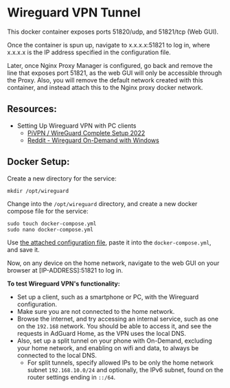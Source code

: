 # Wireguard VPN Tunnel

This docker container exposes ports 51820/udp, and 51821/tcp (Web GUI).  
  
Once the container is spun up, navigate to x.x.x.x:51821 to log in, where x.x.x.x is the IP address specified in the configuration file.   

Later, once Nginx Proxy Manager is configured, go back and remove the line that exposes port 51821, as the web GUI will only be accessible through the Proxy. Also, you will remove the default network created with this container, and instead attach this to the Nginx proxy docker network.  


## Resources:
* Setting Up Wireguard VPN with PC clients
  * [PiVPN / WireGuard Complete Setup 2022](https://www.crosstalksolutions.com/pivpn-wireguard-complete-setup-2022/#:~:text=In%20the%20WireGuard%20app%2C%20click,see%20devices%20on%20your%20network)
  * [Reddit - Wireguard On-Demand with Windows](https://www.reddit.com/r/WireGuard/comments/188a5ca/wireguard_ondemand_with_windows_my_solution/)

   
## Docker Setup:  

Create a new directory for the service:

  ```
  mkdir /opt/wireguard
  ```  

Change into the `/opt/wireguard` directory, and create a new docker compose file for the service:

  ```
  sudo touch docker-compose.yml
  sudo nano docker-compose.yml 
  ```

Use [the attached configuration file](docker-compose.yml), paste it into the `docker-compose.yml`, and save it.  

Now, on any device on the home network, navigate to the web GUI on your browser at [IP-ADDRESS]:51821 to log in.  

**To test Wireguard VPN's functionality:** 
* Set up a client, such as a smartphone or PC, with the Wireguard configuration.
* Make sure you are not connected to the home network.
* Browse the internet, and try accessing an internal service, such as one on the `192.168` network. You should be able to access it, and see the requests in AdGuard Home, as the VPN uses the local DNS.
* Also, set up a split tunnel on your phone with On-Demand, excluding your home network, and enabling on wifi and data, to always be connected to the local DNS.
  * For split tunnels, specify allowed IPs to be only the home network subnet `192.168.10.0/24` and optionally, the IPv6 subnet, found on the router settings ending in `::/64`.

